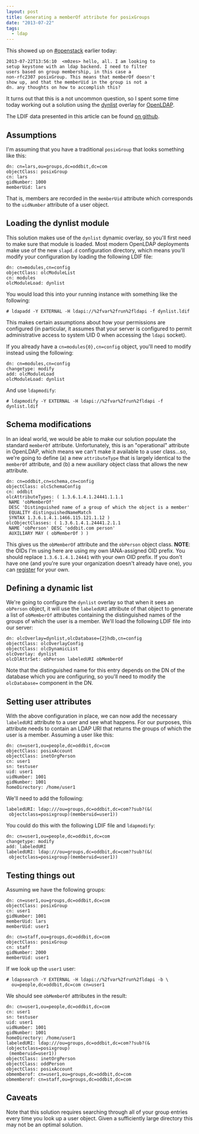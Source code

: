 ```yaml
---
layout: post
title: Generating a memberOf attribute for posixGroups
date: "2013-07-22"
tags:
  - ldap
---
```


This showed up on [#openstack][] earlier today:

    2013-07-22T13:56:10  <m0zes> hello, all. I am looking to
    setup keystone with an ldap backend. I need to filter
    users based on group membership, in this case a
    non-rfc2307 posixGroup. This means that memberOf doesn't
    show up, and that the memberUid in the group is not a
    dn. any thoughts on how to accomplish this?

It turns out that this is a not uncommon question, so I spent some
time today working out a solution using the [dynlist][] overlay for
[OpenLDAP][].

<!-- more -->

The LDIF data presented in this article can be found [on github][].

[on github]: https://github.com/larsks/blog-openldap-dynlist

Assumptions
-----------

I'm assuming that you have a traditional `posixGroup` that looks
something like this:

    dn: cn=lars,ou=groups,dc=oddbit,dc=com
    objectClass: posixGroup
    cn: lars
    gidNumber: 1000
    memberUid: lars

That is, members are recorded in the `memberUid` attribute which
corresponds to the `uidNumber` attribute of a user object.

Loading the dynlist module
--------------------------

This solution makes use of the `dynlist` dynamic overlay, so you'll
first need to make sure that module is loaded.  Most modern OpenLDAP
deployments make use of the new `slapd.d` configuration directory,
which means you'll modify your configuration by loading the following
LDIF file:

    dn: cn=modules,cn=config
    objectClass: olcModuleList
    cn: modules
    olcModuleLoad: dynlist

You would load this into your running instance with something like the
following:

    # ldapadd -Y EXTERNAL -H ldapi://%2fvar%2frun%2fldapi -f dynlist.ldif

This makes certain assumptions about how your permissions are
configured (in particular, it assumes that your server is configured
to permit administrative access to system UID 0 when accessing the
`ldapi` socket).

If you already have a `cn=modules{0},cn=config` object, you'll need to
modify instead using the following:

    dn: cn=modules,cn=config
    changetype: modify
    add: olcModuleLoad
    olcModuleLoad: dynlist

And use `ldapmodify`:

    # ldapmodify -Y EXTERNAL -H ldapi://%2fvar%2frun%2fldapi -f dynlist.ldif

Schema modifications
----------------------

In an ideal world, we would be able to make our solution populate the
standard `memberOf` attribute.  Unfortunately, this is an
"operational" attribute in OpenLDAP, which means we can't make it
available to a user class...so, we're going to define (a) a new
`attributeType` that is largely identical to the `memberOf` attribute,
and (b) a new auxiliary object class that allows the new attribute.

    dn: cn=oddbit,cn=schema,cn=config
    objectClass: olcSchemaConfig
    cn: oddbit
    olcAttributeTypes: ( 1.3.6.1.4.1.24441.1.1.1 
     NAME 'obMemberOf' 
     DESC 'Distinguished name of a group of which the object is a member' 
     EQUALITY distinguishedNameMatch 
     SYNTAX 1.3.6.1.4.1.1466.115.121.1.12 )
    olcObjectClasses: ( 1.3.6.1.4.1.24441.2.1.1 
     NAME 'obPerson' DESC 'oddbit.com person' 
     AUXILIARY MAY ( obMemberOf ) )

This gives us the `obMemberOf` attribute and the `obPerson` object
class.  **NOTE**: the OIDs I'm using here are using my own
IANA-assigned OID prefix.  You should replace `1.3.6.1.4.1.24441` with
your own OID prefix.  If you don't have one (and you're sure your
organization doesn't already have one), you can [register][] for your
own.

Defining a dynamic list
-----------------------

We're going to configure the `dynlist` overlay so that when it sees an
`obPerson` object, it will use the `labeledURI` attribute of that
object to generate a list of `obMemberOf` attributes containing the
distinguished names of the groups of which the user is a member.
We'll load the following LDIF file into our server:

    dn: olcOverlay=dynlist,olcDatabase={2}hdb,cn=config
    objectClass: olcOverlayConfig
    objectClass: olcDynamicList
    olcOverlay: dynlist
    olcDlAttrSet: obPerson labeledURI obMemberOf

Note that the distinguished name for this entry depends on the DN of
the database which you are configuring, so you'll need to modify the
`olcDatabase=` component in the DN.

Setting user attributes
-----------------------

With the above configuration in place, we can now add the necessary
`labeledURI` attribute to a user and see what happens.  For our
purposes, this attribute needs to contain an LDAP URI that returns the
groups of which the user is a member.  Assuming a user like this:

    dn: cn=user1,ou=people,dc=oddbit,dc=com
    objectClass: posixAccount
    objectClass: inetOrgPerson
    cn: user1
    sn: testuser
    uid: user1
    uidNumber: 1001
    gidNumber: 1001
    homeDirectory: /home/user1

We'll need to add the following:

    labeledURI: ldap:///ou=groups,dc=oddbit,dc=com??sub?(&(
     objectclass=posixgroup)(memberuid=user1))

You could do this with the following LDIF file and `ldapmodify`:

    dn: cn=user1,ou=people,dc=oddbit,dc=com
    changetype: modify
    add: labeledURI
    labeledURI: ldap:///ou=groups,dc=oddbit,dc=com??sub?(&(
     objectclass=posixgroup)(memberuid=user1))

Testing things out
------------------

Assuming we have the following groups:

    dn: cn=user1,ou=groups,dc=oddbit,dc=com
    objectClass: posixGroup
    cn: user1
    gidNumber: 1001
    memberUid: lars
    memberUid: user1

    dn: cn=staff,ou=groups,dc=oddbit,dc=com
    objectClass: posixGroup
    cn: staff
    gidNumber: 2000
    memberUid: user1

If we look up the `user1` user:

    # ldapsearch -Y EXTERNAL -H ldapi://%2fvar%2frun%2fldapi -b \
      ou=people,dc=oddbit,dc=com cn=user1

We should see `obMemberOf` attributes in the result:

    dn: cn=user1,ou=people,dc=oddbit,dc=com
    cn: user1
    sn: testuser
    uid: user1
    uidNumber: 1001
    gidNumber: 1001
    homeDirectory: /home/user1
    labeledURI: ldap:///ou=groups,dc=oddbit,dc=com??sub?(&(objectclass=posixgroup)
     (memberuid=user1))
    objectClass: inetOrgPerson
    objectClass: oddPerson
    objectClass: posixAccount
    obmemberof: cn=user1,ou=groups,dc=oddbit,dc=com
    obmemberof: cn=staff,ou=groups,dc=oddbit,dc=com

Caveats
-------

Note that this solution requires searching through all of your group
entries every time you look up a user object.  Given a sufficiently
large directory this may not be an optimal solution.

[openldap]: http://www.openldap.org/
[dynlist]: http://www.openldap.org/faq/data/cache/1209.html
[register]: http://pen.iana.org/pen/PenApplication.page
[#openstack]: https://wiki.openstack.org/wiki/IRC

